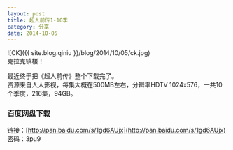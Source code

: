 ```yaml
---
layout: post
title: 超人前传1-10季
category: 分享
date: 2014-10-05
---
```


![CK]({{ site.blog.qiniu }}/blog/2014/10/05/ck.jpg)  
克拉克镇楼！

<!-- more -->

最近终于把《超人前传》整个下载完了。  
资源来自人人影视，每集大概在500MB左右，分辨率HDTV 1024x576，一共10个季度，216集，94GB。

### 百度网盘下载

链接：[http://pan.baidu.com/s/1gd6AUjx](http://pan.baidu.com/s/1gd6AUjx)  
密码：3pu9
